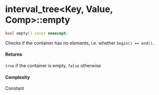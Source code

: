 # interval_tree<Key, Value, Comp>::empty

```cpp
bool empty() const noexcept;
```

Checks if the container has no elements, i.e. whether `begin() == end()`.

#### Returns

`true` if the container is empty, `false` otherwise

#### Complexity

Constant